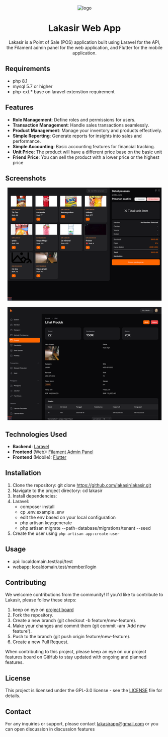 <div align="center">

  <img src="https://lakasir.com/assets/logo/image.png" alt="logo" width="200" height="auto" />
  <h1>Lakasir Web App</h1>

  <p> Lakasir is a Point of Sale (POS) application built using Laravel for the API, the Filament admin panel for the web application, and Flutter for the mobile application. </p>
  
</div>

## Requirements
* php 8.1
* mysql 5.7 or higher
* php-ext.* base on laravel extenstion requirement


## Features
* **Role Management**: Define roles and permissions for users.
* **Transaction Management**: Handle sales transactions seamlessly.
* **Product Management**: Manage your inventory and products effectively.
* **Simple Reporting**: Generate reports for insights into sales and performance.
* **Simple Accounting**: Basic accounting features for financial tracking.
* **Unit Price**: The product will have a different price base on the basic unit
* **Friend Price**: You can sell the product with a lower price or the highest price

## Screenshots

<div style="display:inline-block" align="center">
  <img src="./readme/Screenshot/cashier-menu.png" alt="Product Detail" width="490" />
  &emsp;
  <img src="./readme/Screenshot/product-detail.png" alt="Product Detail" width="490"/>  
</div>
<!-- ![Lakasir Screenshot](./readme/Screenshot/product-detail.png) -->

## Technologies Used
* **Backend**: [Laravel](https://laravel.com)
* **Frontend** (Web): [Filament Admin Panel](https://filamentphp.com)
* **Frontend** (Mobile): [Flutter](https://flutter.github.io)

## Installation
1. Clone the repository: git clone https://github.com/lakasir/lakasir.git
2. Navigate to the project directory: cd lakasir
3. Install dependencies:
4. Laravel:
   * composer install
   * cp .env.example .env
   * edit the env based on your local configuration
   * php artisan key:generate
   * php artisan migrate --path=database/migrations/tenant --seed
5. Create the user using `php artisan app:create-user`

## Usage
* api: localdomain.test/api/test
* webapp: localdomain.test/member/login

## Contributing

We welcome contributions from the community! If you'd like to contribute to Lakasir, please follow these steps:

1. keep on eye on [project board](https://github.com/orgs/lakasir/projects/2/views/1)
2. Fork the repository.
3. Create a new branch (git checkout -b feature/new-feature). 
4. Make your changes and commit them (git commit -am 'Add new feature').
5. Push to the branch (git push origin feature/new-feature).
6. Create a new Pull Request.
   
When contributing to this project, please keep an eye on our project features board on GitHub to stay updated with ongoing and planned features.

## License
This project is licensed under the GPL-3.0 license - see the [LICENSE](https://github.com/lakasir/lakasir?tab=GPL-3.0-1-ov-file) file for details.

## Contact
For any inquiries or support, please contact lakasirapp@gmail.com or you can open discussion in discussion features



